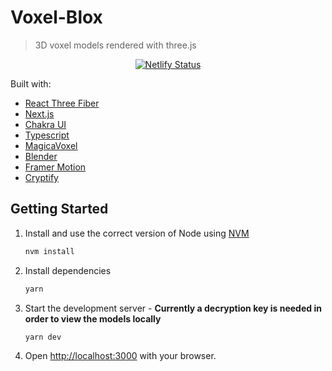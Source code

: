 # Voxel-Blox

> 3D voxel models rendered with three.js

<p align="center">
  <a href="https://app.netlify.com/sites/voxel-blox/deploys" target="_blank">
    <img src="https://api.netlify.com/api/v1/badges/d310edac-93e5-48a3-92f5-001445756810/deploy-status" alt="Netlify Status" />
  </a>
</p>

<!-- ![mockup1](./public/images/mockup2.png)
![mockup2](./public/images/mockup1.png) -->

Built with:

-   [React Three Fiber](https://docs.pmnd.rs/react-three-fiber/getting-started/introduction)
-   [Next.js](https://www.nextjs.org/)
-   [Chakra UI](https://chakra-ui.com/)
-   [Typescript](https://www.typescriptlang.org/)
-   [MagicaVoxel](https://ephtracy.github.io/)
-   [Blender](https://www.blender.org/)
-   [Framer Motion](https://www.framer.com/motion/)
-   [Cryptify](https://github.com/mikechabot/cryptify)

## Getting Started

1. Install and use the correct version of Node using [NVM](https://github.com/nvm-sh/nvm)

    ```sh
    nvm install
    ```

2. Install dependencies

    ```sh
    yarn
    ```

3. Start the development server - **Currently a decryption key is needed in order to view the models locally**

    ```bash
    yarn dev
    ```

4. Open [http://localhost:3000](http://localhost:3000) with your browser.
